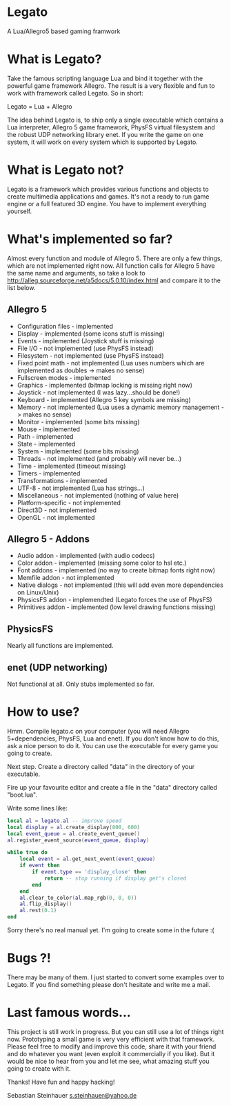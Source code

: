 Legato
======

A Lua/Allegro5 based gaming framwork

What is Legato?
===============

Take the famous scripting language Lua and bind it together with the powerful
game framework Allegro. The result is a very flexible and fun to work with
framework called Legato. So in short:

Legato = Lua + Allegro

The idea behind Legato is, to ship only a single executable which contains
a Lua interpreter, Allegro 5 game framework, PhysFS virtual filesystem and
the robust UDP networking library enet. If you write the game on one system,
it will work on every system which is supported by Legato.


What is Legato not?
===================

Legato is a framework which provides various functions and objects to create
multimedia applications and games. It's not a ready to run game engine or
a full featured 3D engine. You have to implement everything yourself.

What's implemented so far?
==========================

Almost every function and module of Allegro 5. There are only a few things,
which are not implemented right now. All function calls for Allegro 5 have
the same name and arguments, so take a look to
http://alleg.sourceforge.net/a5docs/5.0.10/index.html and compare it to the
list below.

Allegro 5
---------
* Configuration files - implemented
* Display             - implemented (some icons stuff is missing)
* Events              - implemented (Joystick stuff is missing)
* File I/O            - not implemented (use PhysFS instead)
* Filesystem          - not implemented (use PhysFS instead)
* Fixed point math    - not implemented (Lua uses numbers which are implemented as doubles -> makes no sense)
* Fullscreen modes    - implemented
* Graphics            - implemented (bitmap locking is missing right now)
* Joystick            - not implemented (I was lazy...should be done!)
* Keyboard            - implemented (Allegro 5 key symbols are missing)
* Memory              - not implemented (Lua uses a dynamic memory management -> makes no sense)
* Monitor             - implemented (some bits missing)
* Mouse               - implemented
* Path                - implemented
* State               - implemented
* System              - implemented (some bits missing)
* Threads             - not implemented (and probably will never be...)
* Time                - implemented (timeout missing)
* Timers              - implemented
* Transformations     - implemented
* UTF-8               - not implemented (Lua has strings...)
* Miscellaneous       - not implemented (nothing of value here)
* Platform-specific   - not implemented
* Direct3D            - not implemented
* OpenGL              - not implemented

Allegro 5 - Addons
------------------
* Audio addon         - implemented (with audio codecs)
* Color addon         - implemented (missing some color to hsl etc.)
* Font addons         - implemented (no way to create bitmap fonts right now)
* Memfile addon       - not implemented
* Native dialogs      - not implemented (this will add even more dependencies on Linux/Unix)
* PhysicsFS addon     - implemendted (Legato forces the use of PhysFS)
* Primitives addon    - implemented (low level drawing functions missing)

PhysicsFS
---------
Nearly all functions are implemented.

enet (UDP networking)
---------------------
Not functional at all. Only stubs implemented so far.


How to use?
===========

Hmm. Compile legato.c on your computer (you will need Allegro 5+dependencies, PhysFS,
Lua and enet). If you don't know how to do this, ask a nice person to do it. You can
use the executable for every game you going to create.

Next step. Create a directory called "data" in the directory of your executable.

Fire up your favourite editor and create a file in the "data" directory called
"boot.lua".

Write some lines like:

```Lua
local al = legato.al -- improve speed
local display = al.create_display(800, 600)
local event_queue = al.create_event_queue()
al.register_event_source(event_queue, display)

while true do
    local event = al.get_next_event(event_queue)
    if event then
        if event.type == 'display_close' then
            return -- stop running if display get's closed
        end
    end
    al.clear_to_color(al.map_rgb(0, 0, 0))
    al.flip_display()
    al.rest(0.1)
end
```

Sorry there's no real manual yet. I'm going to create some in the future :(


Bugs ?!
=======

There may be many of them. I just started to convert some examples over to
Legato. If you find something please don't hesitate and write me a mail.


Last famous words...
====================

This project is still work in progress. But you can still use a lot of things
right now. Prototyping a small game is very very efficient with that framework.
Please feel free to modify and improve this code, share it with your friend
and do whatever you want (even exploit it commercially if you like).
But it would be nice to hear from you and let me see, what amazing stuff you
going to create with it.

Thanks!
Have fun and happy hacking!

Sebastian Steinhauer <s.steinhauer@yahoo.de>
